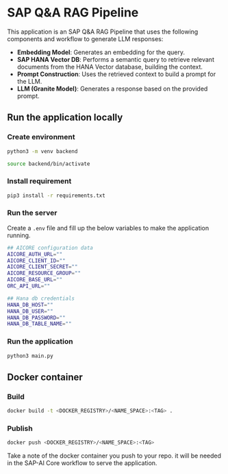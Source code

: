 # SAP Q&A RAG Pipeline

This application is an SAP Q&A RAG Pipeline that uses the following components and workflow to generate LLM responses:

- **Embedding Model**: Generates an embedding for the query.
- **SAP HANA Vector DB**: Performs a semantic query to retrieve relevant documents from the HANA Vector database, building the context.
- **Prompt Construction**: Uses the retrieved context to build a prompt for the LLM.
- **LLM (Granite Model)**: Generates a response based on the provided prompt.

## Run the application locally

### Create environment

```sh
python3 -m venv backend
```

```sh
source backend/bin/activate
```

### Install requirement

```sh
pip3 install -r requirements.txt
```

### Run the server

Create a `.env` file and fill up the below variables to make the application running.

```sh
## AICORE configuration data
AICORE_AUTH_URL=""
AICORE_CLIENT_ID=""
AICORE_CLIENT_SECRET=""
AICORE_RESOURCE_GROUP=""
AICORE_BASE_URL=""
ORC_API_URL=""

## Hana db credentials
HANA_DB_HOST=""
HANA_DB_USER=""
HANA_DB_PASSWORD=""
HANA_DB_TABLE_NAME=""
```

### Run the application

```sh
python3 main.py
```

## Docker container

### Build

```sh
docker build -t <DOCKER_REGISTRY>/<NAME_SPACE>:<TAG> .
```

### Publish

```sh
docker push <DOCKER_REGISTRY>/<NAME_SPACE>:<TAG>
```

Take a note of the docker container you push to your repo. it will be needed in the SAP-AI Core workflow to serve the application.
